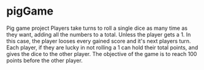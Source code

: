 # pigGame
Pig game project
Players take turns to roll a single dice as many time as they want, adding all the numbers to a total.
Unless the player gets a 1. In this case, the player looses every gained score and it's next players turn.
Each player, if they are lucky in not rolling a 1 can hold their total points, and gives the dice to the other player. 
The objective of the game is to reach 100 points before the other player.
